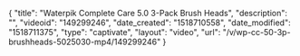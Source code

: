 {
    "title": "Waterpik Complete Care 5.0 3-Pack Brush Heads",
    "description": "",
    "videoid": "149299246",
    "date_created": "1518710558",
    "date_modified": "1518711375",
    "type": "captivate",
    "layout": "video",
    "url": "\/v\/wp-cc-50-3p-brushheads-5025030-mp4\/149299246"
}